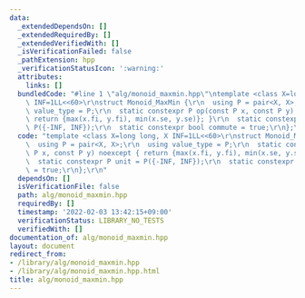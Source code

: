 ```yaml
---
data:
  _extendedDependsOn: []
  _extendedRequiredBy: []
  _extendedVerifiedWith: []
  _isVerificationFailed: false
  _pathExtension: hpp
  _verificationStatusIcon: ':warning:'
  attributes:
    links: []
  bundledCode: "#line 1 \"alg/monoid_maxmin.hpp\"\ntemplate <class X=long long, X\
    \ INF=1LL<<60>\r\nstruct Monoid_MaxMin {\r\n  using P = pair<X, X>;\r\n  using\
    \ value_type = P;\r\n  static constexpr P op(const P x, const P y) noexcept {\
    \ return {max(x.fi, y.fi), min(x.se, y.se)}; }\r\n  static constexpr P unit =\
    \ P({-INF, INF});\r\n  static constexpr bool commute = true;\r\n};\r\n"
  code: "template <class X=long long, X INF=1LL<<60>\r\nstruct Monoid_MaxMin {\r\n\
    \  using P = pair<X, X>;\r\n  using value_type = P;\r\n  static constexpr P op(const\
    \ P x, const P y) noexcept { return {max(x.fi, y.fi), min(x.se, y.se)}; }\r\n\
    \  static constexpr P unit = P({-INF, INF});\r\n  static constexpr bool commute\
    \ = true;\r\n};\r\n"
  dependsOn: []
  isVerificationFile: false
  path: alg/monoid_maxmin.hpp
  requiredBy: []
  timestamp: '2022-02-03 13:42:15+09:00'
  verificationStatus: LIBRARY_NO_TESTS
  verifiedWith: []
documentation_of: alg/monoid_maxmin.hpp
layout: document
redirect_from:
- /library/alg/monoid_maxmin.hpp
- /library/alg/monoid_maxmin.hpp.html
title: alg/monoid_maxmin.hpp
---
```

